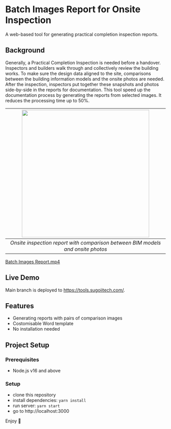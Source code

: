 # Batch Images Report for Onsite Inspection
A web-based tool for generating practical completion inspection reports. 

## Background
Generally, a Practical Completion Inspection is needed before a handover. Inspectors and builders walk through and collectively review the building works. To make sure the design data aligned to the site, comparisons between the building information models and the onsite photos are needed. After the inspection, inspectors put together these snapshots and photos side-by-side in the reports for documentation. This tool speed up the documentation process by generating the reports from selected images. It reduces the processing time up to 50%.

| <img src="https://user-images.githubusercontent.com/119405090/218248511-73c44892-79d2-44fa-a7f3-997c5c7b666a.jpg" width="400"/> | 
|:--:| 
| *Onsite inspection report with comparison between BIM models and onsite photos* |

[Batch Images Report.mp4](https://user-images.githubusercontent.com/119405090/218248111-7bbe60b0-bc40-4d81-9e15-0cb8d7da9278.mp4)

## Live Demo
Main branch is deployed to https://tools.sugoiitech.com/.

## Features
- Generating reports with pairs of comparison images
- Costomisable Word template
- No installation needed

## Project Setup
### Prerequisites
- Node.js v16 and above

### Setup
- clone this repository
- install dependencies: `yarn install`
- run server: `yarn start`
- go to http://localhost:3000

Enjoy :metal:

